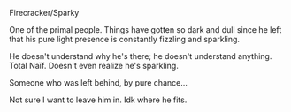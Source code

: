 Firecracker/Sparky

One of the primal people. Things have gotten so dark and dull since he left that his pure light presence is constantly fizzling and sparkling.

He doesn't understand why he's there; he doesn't understand anything. Total Naïf. Doesn't even realize he's sparkling.

Someone who was left behind, by pure chance…

Not sure I want to leave him in. Idk where he fits.

